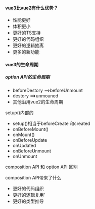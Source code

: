 #### vue3比vue2有什么优势？

- 性能更好
- 体积更小
- 更好的TS支持
- 更好的代码组织
- 更好的逻辑抽离
- 更多的新功能

#### vue3的生命周期

##### option API的生命周期

- beforeDestory ==>beforeUnmount
- destory ==>unmouned
- 其他沿用vue2的生命周期

setup()内部的

- setup()相当于beforeCreate 和created
- onBeforeMount()
- onMount()
- onBeforeUpdate
- onUpdated
- onBeforeUnmount
- onUnmount

composition API 和 option API 区别

composition API带来了什么

- 更好的代码组织
- 更好的逻辑复用‘
- 更好的类型推导



